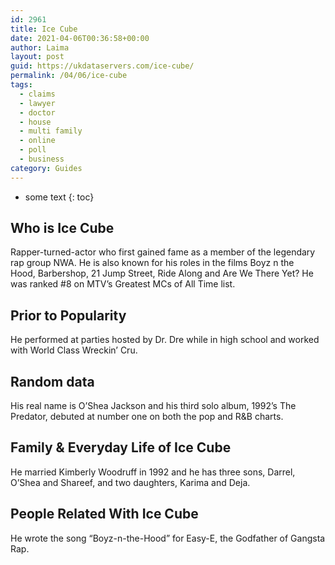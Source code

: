 ```yaml
---
id: 2961
title: Ice Cube
date: 2021-04-06T00:36:58+00:00
author: Laima
layout: post
guid: https://ukdataservers.com/ice-cube/
permalink: /04/06/ice-cube
tags:
  - claims
  - lawyer
  - doctor
  - house
  - multi family
  - online
  - poll
  - business
category: Guides
---
```


* some text
{: toc}


## Who is Ice Cube
                  
                  
                  
Rapper-turned-actor who first gained fame as a member of the legendary rap group NWA. He is also known for his roles in the films Boyz n the Hood, Barbershop, 21 Jump Street, Ride Along and Are We There Yet? He was ranked #8 on MTV&#8217;s Greatest MCs of All Time list.
                  
              
            
              
            
                
                
                
## Prior to Popularity
                  
                  
                  
He performed at parties hosted by Dr. Dre while in high school and worked with World Class Wreckin&#8217; Cru.
                  
              
            
              
            
                
                
                
## Random data
                  
                  
                  
His real name is O&#8217;Shea Jackson and his third solo album, 1992&#8217;s The Predator, debuted at number one on both the pop and R&B charts.
                  
              
            
              
            
                
                
                
## Family & Everyday Life of Ice Cube
                  
                  
                  
He married Kimberly Woodruff in 1992 and he has three sons, Darrel, O&#8217;Shea and Shareef, and two daughters, Karima and Deja. 
                  
              
            
              
            
                
                
                
## People Related With Ice Cube
                  
                  
                  
He wrote the song &#8220;Boyz-n-the-Hood&#8221; for Easy-E, the Godfather of Gangsta Rap.
                  
              
            
              
            
                
              
            
              
              
            
            
              
            
          
          
          
